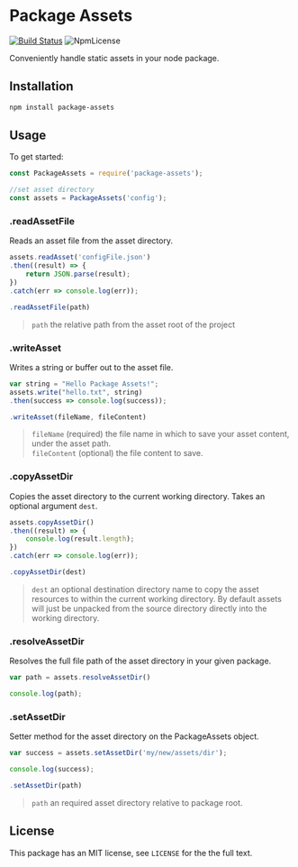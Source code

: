 # Package Assets
[![Build Status](https://travis-ci.com/rmliddle/package-assets.svg?branch=master)](https://travis-ci.com/rmliddle/package-assets) ![NpmLicense](https://img.shields.io/npm/l/package-assets.svg)


Conveniently handle static assets in your node package.

## Installation

```sh
npm install package-assets
```

## Usage
To get started:

```js
const PackageAssets = require('package-assets');

//set asset directory
const assets = PackageAssets('config');
```

### .readAssetFile
Reads an asset file from the asset directory.

```js
assets.readAsset('configFile.json')
.then((result) => {
    return JSON.parse(result);
})
.catch(err => console.log(err));
```

```js
.readAssetFile(path)
```

>`path` the relative path from the asset root of the project  

### .writeAsset

Writes a string or buffer out to the asset file.

```js
var string = "Hello Package Assets!";
assets.write("hello.txt", string)
.then(success => console.log(success));
```

```js
.writeAsset(fileName, fileContent)
```

> `fileName` (required) the file name in which to save your asset content, under the asset path.  
> `fileContent` (optional) the file content to save.


### .copyAssetDir
Copies the asset directory to the current working directory. Takes an optional argument `dest`. 

```js
assets.copyAssetDir()
.then((result) => {
    console.log(result.length);
})
.catch(err => console.log(err));
```

```js
.copyAssetDir(dest)
```

>`dest` an optional destination directory name to copy the asset resources to within the current working directory. By default assets will just be unpacked from the source directory directly into the working directory.

### .resolveAssetDir
Resolves the full file path of the asset directory in your given package.

```js
var path = assets.resolveAssetDir()

console.log(path);
```

### .setAssetDir
Setter method for the asset directory on the PackageAssets object.

```js
var success = assets.setAssetDir('my/new/assets/dir');

console.log(success);
```

```js
.setAssetDir(path)
```

>`path` an required asset directory relative to package root.

## License

This package has an MIT license, see `LICENSE` for the the full text.
